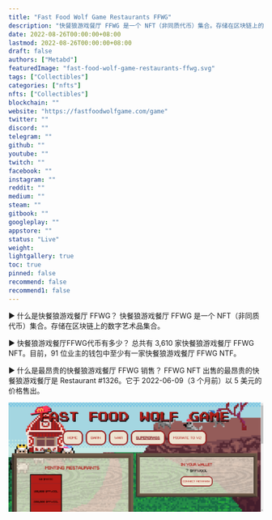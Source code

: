 ```yaml
---
title: "Fast Food Wolf Game Restaurants FFWG"
description: "快餐狼游戏餐厅 FFWG 是一个 NFT（非同质代币）集合。存储在区块链上的数字艺术品集合。"
date: 2022-08-26T00:00:00+08:00
lastmod: 2022-08-26T00:00:00+08:00
draft: false
authors: ["Metabd"]
featuredImage: "fast-food-wolf-game-restaurants-ffwg.svg"
tags: ["Collectibles"]
categories: ["nfts"]
nfts: ["Collectibles"]
blockchain: ""
website: "https://fastfoodwolfgame.com/game"
twitter: ""
discord: ""
telegram: ""
github: ""
youtube: ""
twitch: ""
facebook: ""
instagram: ""
reddit: ""
medium: ""
steam: ""
gitbook: ""
googleplay: ""
appstore: ""
status: "Live"
weight: 
lightgallery: true
toc: true
pinned: false
recommend: false
recommend1: false
---
```

▶ 什么是快餐狼游戏餐厅 FFWG？
快餐狼游戏餐厅 FFWG 是一个 NFT（非同质代币）集合。存储在区块链上的数字艺术品集合。

▶ 快餐狼游戏餐厅FFWG代币有多少？
总共有 3,610 家快餐狼游戏餐厅 FFWG NFT。目前，91 位业主的钱包中至少有一家快餐狼游戏餐厅 FFWG NTF。

▶ 什么是最昂贵的快餐狼游戏餐厅 FFWG 销售？
FFWG NFT 出售的最昂贵的快餐狼游戏餐厅是 Restaurant #1326。它于 2022-06-09（3 个月前）以 5 美元的价格售出。

![nft](51331231.png)